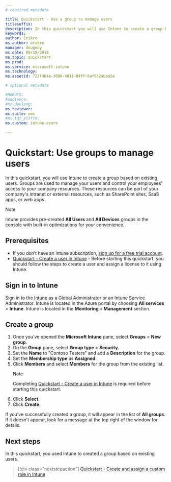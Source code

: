 ```yaml
---
# required metadata

title: Quickstart - Use a group to manage users
titlesuffix: 
description: In this quickstart you will use Intune to create a group based on existing users.
keywords:
author: Erikre
ms.author: erikre
manager: dougeby
ms.date: 09/18/2018
ms.topic: quickstart
ms.prod:
ms.service: microsoft-intune
ms.technology:
ms.assetid: 723f4b4e-3090-4811-84ff-6af652abea5a

# optional metadata

#ROBOTS:
#audience:
#ms.devlang:
ms.reviewer:
ms.suite: ems
#ms.tgt_pltfrm:
ms.custom: intune-azure

---
```


# Quickstart: Use groups to manage users

In this quickstart, you will use Intune to create a group based on existing users. Groups are used to manage your users and control your employees' access to your company resources. These resources can be part of your company's intranet or external resources, such as SharePoint sites, SaaS apps, or web apps.

>[!NOTE]
>Intune provides pre-created **All Users** and **All Devices** groups in the console with built-in optimizations for your convenience.

## Prerequisites

- If you don’t have an Intune subscription, [sign up for a free trial account](free-trial-sign-up.md).
- [Quickstart - Create a user in Intune](quickstart-create-user.md) - Before starting this quickstart, you should follow the steps to create a user and assign a license to it using Intune.

## Sign in to Intune

Sign in to the [Intune](https://aka.ms/intuneportal) as a Global Administrator or an Intune Service Administrator. Intune is located in the Azure portal  by choosing **All services** > **Intune**. Intune is located in the **Monitoring + Management** section.

## Create a group
1. Once you've opened the **Microsoft Intune** pane, select **Groups** > **New group**.
2. On the **Group** pane, select **Group type** > **Security**.
3. Set the **Name** to "Contoso Testers" and add a **Description** for the group.
4. Set the **Membership type** as **Assigned**. 
5. Click **Members** and select **Members** for the group from the existing list.
    > [!NOTE]
    > Completing [Quickstart - Create a user in Intune](quickstart-create-user.md) is required before starting this quickstart.
6. Click **Select**.
7. Click **Create**.

If you've successfully created a group, it will appear in the list of **All groups**. If it doesn't appear, look for a message at the top right of the window for details.

## Next steps

In this quickstart, you used Intune to created a group based on existing users.

> [!div class="nextstepaction"]
> [Quickstart - Create and assign a custom role in Intune](quickstart-create-custom-role.md)
